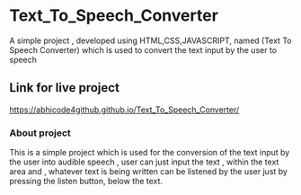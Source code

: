 # Text_To_Speech_Converter
A simple project , developed using HTML,CSS,JAVASCRIPT, named (Text To Speech Converter) which is used to convert the text input by the user to speech
## Link for live project 
https://abhicode4github.github.io/Text_To_Speech_Converter/
### About project 
This is a simple project which is used for the conversion of the text input by the user into audible speech , user can just input the text , within the text area and , whatever text is being written can be listened by the user just by pressing the listen button, below the text.
